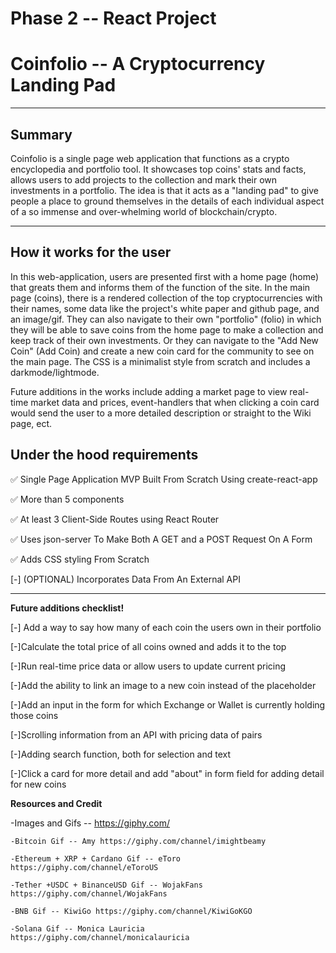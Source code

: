 # Phase 2 -- React Project
# Coinfolio -- A Cryptocurrency Landing Pad


-----------------------------------------------------------------------------------------


## Summary


Coinfolio is a single page web application that functions as a crypto encyclopedia and portfolio tool. It showcases top coins' stats and facts, allows users to add projects to the collection and mark their own investments in a portfolio. The idea is that it acts as a "landing pad" to give people a place to ground themselves in the details of each individual aspect of a so immense and over-whelming world of blockchain/crypto.


-----------------------------------------------------------------------------------------


## How it works for the user


In this web-application, users are presented first with a home page (home) that greats them and informs them of the function of the site. In the main page (coins), there is a rendered collection of the top cryptocurrencies with their names, some data like the project's white paper and github page, and an image/gif. They can also navigate to their own "portfolio" (folio) in which they will be able to save coins from the home page to make a collection and keep track of their own investments. Or they can navigate to the "Add New Coin" (Add Coin) and create a new coin card for the community to see on the main page. The CSS is a minimalist style from scratch and includes a darkmode/lightmode. 


Future additions in the works include adding a market page to view real-time market data and prices, event-handlers that when clicking a coin card would send the user to a more detailed description or straight to the Wiki page, ect. 


## Under the hood requirements


✅ Single Page Application MVP Built From Scratch Using create-react-app

✅ More than 5 components

✅ At least 3 Client-Side Routes using React Router

✅ Uses json-server To Make Both A GET and a POST Request On A Form

✅ Adds CSS styling From Scratch

[-] (OPTIONAL) Incorporates Data From An External API


-----------------------------------------------------------------------------------------


**Future additions checklist!**


[-] Add a way to say how many of each coin the users own in their portfolio

[-]Calculate the total price of all coins owned and adds it to the top

[-]Run real-time price data or allow users to update current pricing

[-]Add the ability to link an image to a new coin instead of the placeholder

[-]Add an input in the form for which Exchange or Wallet is currently holding those coins

[-]Scrolling information from an API with pricing data of pairs

[-]Adding search function, both for selection and text

[-]Click a card for more detail and add "about" in form field for adding detail for new coins


**Resources and Credit**


-Images and Gifs -- https://giphy.com/ 


    -Bitcoin Gif -- Amy https://giphy.com/channel/imightbeamy
    
    -Ethereum + XRP + Cardano Gif -- eToro https://giphy.com/channel/eToroUS 

    -Tether +USDC + BinanceUSD Gif -- WojakFans https://giphy.com/channel/WojakFans 

    -BNB Gif -- KiwiGo https://giphy.com/channel/KiwiGoKGO 

    -Solana Gif -- Monica Lauricia https://giphy.com/channel/monicalauricia 




